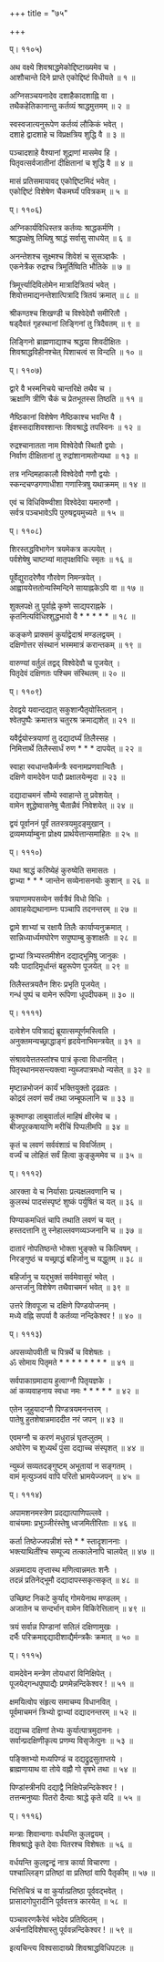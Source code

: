 +++
title = "७५"

+++
  
  
  
प्। ११०५)  
  
अथ वक्ष्ये शिवश्राद्धमेकोद्दिष्टाख्यमेव च ।  
आशौचान्ते दिने प्राप्ते एकोद्दिष्टं विधीयते ॥ १ ॥  
  
अग्निसञ्चयनादेव दशाहैकादशाह्नि वा ।  
तथैकहेतिकानान्तु कर्तव्यं श्राद्धमुत्तमम् ॥ २ ॥  
  
स्वस्वजात्यनुरूपेण कर्तव्यं लौकिकं भवेत् ।  
दशाहे द्वादशाहे च विप्रक्षत्रिय शुद्धि वै ॥ ३ ॥  
  
पञ्चादशाहे वैश्यानां शूद्राणां मासमेव हि ।  
पितृवत्सर्वजातीनां दीक्षितानां च शुद्धि वै ॥ ४ ॥  
  
मासं प्रतिसमायावद् एकोद्दिष्टमिदं भवेत् ।  
एकोद्दिष्टं विशेषेण चैकमर्घ्यं पवित्रकम् ॥ ५ ॥  
  
प्। ११०६)  
  
अग्निकार्यविधिस्तत्र कर्तव्यः श्राद्धकर्मणि ।  
श्राद्धपक्षेषु तिथिषु श्राद्धं सर्वासु साधयेत् ॥ ६ ॥  
  
अनन्तेशश्च सूक्ष्मश्च शिवेशं च सुसञ्ज्ञकैः ।  
एकनेत्रैक रुद्रश्च त्रिमूर्तिष्विति भौतिके ॥ ७ ॥  
  
त्रिमूर्त्त्यादिविलोमेन मात्रादित्रितयं भवेत् ।  
शिवोत्तमाद्यनन्तेशात्पित्रादि त्रितयं क्रमात् ॥ ८ ॥  
  
श्रीकण्ठश्च शिखण्डी च विश्वेदेवौ समीरितौ ।  
षड्दैवतं गृहस्थानां लिङ्गिनां तु त्रिदैवतम् ॥ ९ ॥  
  
लिङ्गिनो ब्राह्मणाद्याश्च श्रद्धया शिवदीक्षितः ।  
शिवश्राद्धविहीनश्चेत् पिशाचत्वं स विन्दति ॥ १० ॥  
  
प्। ११०७)  
  
द्वारे वै भस्मनिचये चान्तरिक्षे तथैव च ।  
ऋक्षाणि त्रीणि चैकं च प्रेतभूतस्स तिष्ठति ॥ ११ ॥  
  
नैष्ठिकानां विशेषेण नैष्ठिकाश्च भवन्ति वै ।  
ईशस्सदाशिवश्शान्तः शिवश्राद्धे तपस्विनः ॥ १२ ॥  
  
रुद्रश्चानातता नाम विश्वेदेवौ स्थितौ द्वयोः ।  
निर्वाण दीक्षितानां तु रुद्रांशानामतोन्यथा ॥ १३ ॥  
  
तत्र नन्दिमहाकालौ विश्वेदेवौ गणौ द्वयोः ।  
स्कन्दचण्डगणाधीशा गणास्त्रिषु यथाक्रमम् ॥ १४ ॥  
  
एवं च विधिविष्ण्वीशा विश्वेदेवा यमारुणौ ।  
सर्वत्र पञ्चभावेऽपि पुरुषद्वयमुच्यते ॥ १५ ॥  
  
प्। ११०८)  
  
शिरस्तद्धविभागेन त्रयमेकत्र कल्पयेत् ।  
पर्वशेषेषु चाष्टम्यां मातृपक्षविधिः स्मृतः ॥ १६ ॥  
  
पूर्वेद्युरादरेणैव गौरवेण निमन्त्रयेत् ।  
आह्वाययेत्ततोन्यस्मिन्दिने सायाह्नकेऽपि वा ॥ १७ ॥  
  
शुक्लपक्षे तु पूर्वाह्ने कृष्णे साद्यपराह्नके ।  
कृतनित्यविधिश्शुद्धभावो वै * * * * * ॥ १८ ॥  
  
कङ्कणे प्राक्समं कुर्याद्वेदाश्रं मण्डलद्वयम् ।  
दक्षिणोत्तर संस्थानं भस्ममात्रं करान्तकम् ॥ १९ ॥  
  
वारुण्यां वर्तुलं तद्वद् विश्वेदेवौ च पूजयेत् ।  
पितृदेवं दक्षिणतः पश्चिम संस्थितम् ॥ २० ॥  
  
प्। ११०९)  
  
देवद्वये यवान्दद्यात् सकुशान्पैतृयोस्तिलान् ।  
श्वेतपुष्पैः क्रमात्तत्र चतुरश्र क्रमाद्यशेत् ॥ २१ ॥  
  
यवैर्द्वयोस्त्रयाणां तु दद्यादर्घ्यं तिलैस्सह ।  
निमित्तार्थे तिलैस्सार्धं रुण * * * दापयेत् ॥ २२ ॥  
  
स्वाहा स्वधान्तकैर्मन्त्रैः स्वनामप्रणवान्वितैः ।  
दक्षिणे वामदेवेन पादौ प्रक्षालयेन्मृदा ॥ २३ ॥  
  
दद्यादाचमनं सौम्ये स्वाहान्ते तु प्रवेशयेत् ।  
वामेन शुद्धेष्वासनेषु चैतान्नैवं निवेशयेत् ॥ २४ ॥  
  
द्वयं पूर्वाननं पूर्वं ततस्त्रयमुदङ्मुखान् ।  
द्रव्यमर्घ्याम्बुना प्रोक्ष्य प्रार्थयेत्तान्समाहितः ॥ २५ ॥  
  
प्। १११०)  
  
यथा श्राद्धं करिष्येहं कुरुष्वेति समासतः ।  
द्वाभ्या * * * जान्तेन सव्येनासनयोः कुशान् ॥ २६ ॥  
  
त्रयाणामपसव्येन सर्वत्रैवं विधो विधिः ।  
आवाहयेद्यथानाम्नः पञ्चापि तदनन्तरम् ॥ २७ ॥  
  
द्वामे शाभ्यां च रक्षायै तिलैः कार्याप्यनुक्रमात् ।  
सान्निध्यार्ध्यमघोरेण सपुष्पाम्बु कुशाक्षतैः ॥ २८ ॥  
  
द्वाभ्यां त्रिभ्यस्तमीशेन दद्याद्भूमिषु जानुकः ।  
यवैः पादादिमूर्धान्तं बहुरूपेण पूजयेत् ॥ २९ ॥  
  
तिलैस्तत्रयतैन शिरः प्रभृति पूजयेत् ।  
गन्धं पुष्पं च वामेन रूपिणा धूपदीपकम् ॥ ३० ॥  
  
प्। ११११)  
  
दत्वेशेन पवित्राद्यं ब्रूयात्सम्पूर्णमस्त्विति ।  
अनुक्तमन्यच्छ्राद्धाङ्गं हृदयेनाभिमन्त्रयेत् ॥ ३१ ॥  
  
संश्रावयेत्ततस्तांश्च पात्रं कृत्वा विधानवित् ।  
पितृस्थानमसन्त्यक्त्वा न्युब्जपात्रमधो न्यसेत् ॥ ३२ ॥  
  
मृष्टान्नभोजनं कार्यं भक्तियुक्तो दृढव्रतः ।  
कोद्रवं लवणं सर्वं तथा जम्बूफलानि च ॥ ३३ ॥  
  
कूश्माण्डा लाबुवार्तालं माहिषं क्षीरमेव च ।  
बीजपूरकषायाणि मरीचिं पिप्पलीमपि ॥ ३४ ॥  
  
कृतं च लवणं सर्ववंशाग्रं च विवर्जितम् ।  
वर्ज्यं च लोहितं सर्वं हित्वा कुङ्कुममेव च ॥ ३५ ॥  
  
प्। १११२)  
  
आरक्ता ये च निर्यासाः प्रत्यक्षलवणानि च ।  
कुलस्थं पादसंस्पृष्टं शुष्कं पर्युषितं च यत् ॥ ३६ ॥  
  
पिण्याकमधितं चापि तथाति लवणं च यत् ।  
हस्तदत्तानि तु स्नेहाल्लवणव्यञ्जनानि च ॥ ३७ ॥  
  
दातारं नोपतिष्ठन्ते भोक्ता भुङ्क्ते च किल्विषम् ।  
निरङ्गुष्ठं च यच्छ्राद्धं बहिर्जानु च यद्धुतम् ॥ ३८ ॥  
  
बहिर्जानु च यद्भुक्तं सर्वमेवासुरं भवेत् ।  
अन्तर्जानु विशेषेण तथैवाचमनं भवेत् ॥ ३९ ॥  
  
उत्तरे शिवपूजा च दक्षिणे पिण्डयोजनम् ।  
मध्ये वह्नि सपर्या वै कर्तव्या नन्दिकेश्वर ! ॥ ४० ॥  
  
प्। १११३)  
  
अपसव्योपवीती च पित्रर्थे च विशेषतः ।  
ॐ सोमाय पितृमते * * * * * * * * ॥ ४१ ॥  
  
सर्वपाकाग्रमादाय हुत्वाग्नौ पितृयज्ञके ।  
आं कव्यवाहनाय स्वधा नमः * * * * * ॥ ४२ ॥  
  
एतेन जुहुयादग्नौ पिण्डत्रयमनन्तरम् ।  
पातेषु हुतशेषान्नमाददीत नरं जपन् ॥ ४३ ॥  
  
एवमग्नौ च करणं मधुरान्नं घृतप्लुतम् ।  
अघोरेण च शुध्यर्थं पुंसा दद्याच्च संस्पृशत् ॥ ४४ ॥  
  
न्युब्जं सव्यतदङ्गुष्टम् अभूतायां न सङ्गतम् ।  
वामं मृत्युञ्जयं वापि परितो भ्रामयेज्जपन् ॥ ४५ ॥  
  
प्। १११४)  
  
अपामशनमस्त्रेण प्रदद्यात्पाणिपल्लवे ।  
वाचंयमाः प्रभुञ्जीरंस्तेषु ध्वजमितीरिताः ॥ ४६ ॥  
  
कर्ता तिष्ठेज्जपन्नीशं स्ते * * स्तादृशाननाः ।  
भक्त्याथितींश्च सम्पूज्य तत्कालेनापि चालयेत् ॥ ४७ ॥  
  
अन्नमादाय तृप्तास्थ मणित्वान्नमतः शनैः ।  
तदन्नं प्रतिनेद्भूमौ दद्यादापस्सकृत्सकृत् ॥ ४८ ॥  
  
उच्छिष्ट निकटे कुर्याद् गोमयेनाथ मण्डलम् ।  
अजातेन च सन्दर्भान् वामेन विकिरेत्तिलान् ॥ ४९ ॥  
  
त्रयं सर्वान्न पिण्डानां सतिलं दक्षिणामुखः ।  
दर्भैः परिक्रमाद्दद्यादीशाद्यैर्मन्त्रकैः क्रमात् ॥ ५० ॥  
  
प्। १११५)  
  
वामदेवेन मन्त्रेण तोयधारां विनिक्षिपेत् ।  
पूजयेद्गन्धपुष्पाद्यैः प्रणमेन्नन्दिकेश्वर ! ॥ ५१ ॥  
  
क्षमयित्वोप संहृत्य समाचम्य विधानवित् ।  
पूर्वमाचमनं त्रिभ्यो द्वाभ्यां दद्यादनन्तरम् ॥ ५२ ॥  
  
दद्याच्च दक्षिणां तेभ्यः कुर्यात्पात्रमुदाननः ।  
सर्वान्प्रदक्षिणीकृत्य प्रणम्य विसृजेत्पुनः ॥ ५३ ॥  
  
पङ्क्तिभ्यो मध्यपिण्डं च दद्यद्रुद्रसुताप्तये ।  
ब्राह्मणायाथ वा तोये वह्नौ गो वृषभे तथा ॥ ५४ ॥  
  
पिण्डांस्त्रीनपि दद्याद्वै निक्षिपेन्नन्दिकेश्वर ! ।  
तत्तन्मनुष्याः पितरो दैत्याः श्राद्धे कृते यदि ॥ ५५ ॥  
  
प्। १११६)  
  
मन्त्राः शिवान्वगाः वर्धयन्ति कुलद्वयम् ।  
शिवश्राद्धे कृते देवाः पितरश्च विशेषतः ॥ ५६ ॥  
  
वर्धयन्ति कुलद्वन्द्वं नात्र कार्या विचारणा ।  
पश्चाल्लिङ्ग प्रतिष्ठां वा प्रतिष्ठां वापि पैतृकीम् ॥ ५७ ॥  
  
भित्तिचित्रं च वा कुर्यात्प्रतिष्ठा पूर्ववद्भवेत् ।  
प्रासादगोपुरादीनि पूर्ववत्तत्र कारयेत् ॥ ५८ ॥  
  
पञ्चावरणकैरेवं भवेदेव प्रतिष्ठितम् ।  
अर्चनादिविशेषास्तु पूर्ववन्नन्दिकेश्वर ! ॥ ५९ ॥  
  
इत्यचिन्त्य विश्वसादाख्ये शिवश्राद्धविधिपटलः ॥  
